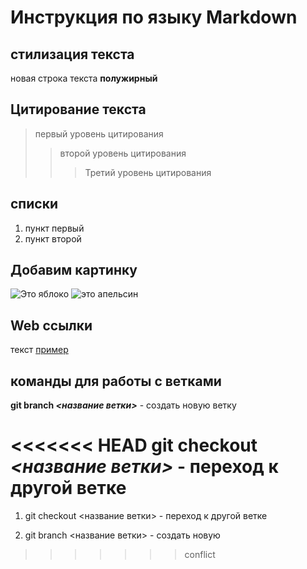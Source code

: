 # Инструкция по языку Markdown

## стилизация текста 

новая строка текста 
**полужирный**


## Цитирование текста
>первый уровень цитирования
>>второй уровень цитирования
>>>Третий уровень цитирования

## списки 
1. пункт первый
2. пункт второй 

## Добавим картинку 
![Это яблоко](yabloko.jpg)
![это апельсин](sdfasf.jpg)

## Web ссылки 
текст [пример](http://example.com "всплывающая подсказка")

## команды для работы с ветками 
**git branch _<название ветки>_** - создать новую ветку 

<<<<<<< HEAD
**git checkout _<название ветки>_** - переход к другой ветке 
=======
1.  git checkout <название ветки> - переход к другой ветке 

2. git branch <название ветки> - создать новую
>>>>>>> conflict
